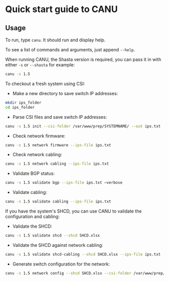 # Quick start guide to CANU

## Usage

To run, type `canu`. It should run and display help.

To see a list of commands and arguments, just append `--help`.

When running CANU, the Shasta version is required, you can pass it in with either `-s` or `--shasta` for example:

```bash
canu -s 1.5
```

To checkout a fresh system using CSI:

* Make a new directory to save switch IP addresses:

```bash
mkdir ips_folder
cd ips_folder
```

* Parse CSI files and save switch IP addresses:

```bash
canu -s 1.5 init --csi-folder /var/www/prep/SYSTEMNAME/ --out ips.txt
```

* Check network firmware:

```bash
canu -s 1.5 network firmware --ips-file ips.txt
```

* Check network cabling:

```bash
canu -s 1.5 network cabling --ips-file ips.txt
```

* Validate BGP status:

```bash
canu -s 1.5 validate bgp --ips-file ips.txt –verbose
```

* Validate cabling:

```bash
canu -s 1.5 validate cabling --ips-file ips.txt
```

If you have the system's SHCD, you can use CANU to validate the configuration and cabling:

* Validate the SHCD:

```bash
canu -s 1.5 validate shcd --shcd SHCD.xlsx
```

* Validate the SHCD against network cabling:

```bash
canu -s 1.5 validate shcd-cabling --shcd SHCD.xlsx --ips-file ips.txt
```

* Generate switch configuration for the network:

```bash
canu -s 1.5 network config --shcd SHCD.xlsx --csi-folder /var/www/prep/SYSTEMNAME/ --folder configs
```
